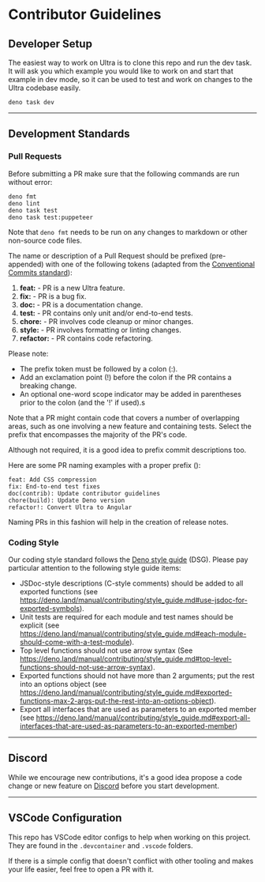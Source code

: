 # Contributor Guidelines

## Developer Setup

The easiest way to work on Ultra is to clone this repo and run the dev task. It
will ask you which example you would like to work on and start that example in
dev mode, so it can be used to test and work on changes to the Ultra codebase
easily.

```
deno task dev
```

---

## Development Standards

### Pull Requests

Before submitting a PR make sure that the following commands are run without
error:

```
deno fmt
deno lint
deno task test
deno task test:puppeteer
```

Note that `deno fmt` needs to be run on any changes to markdown or other
non-source code files.

The name or description of a Pull Request should be prefixed (pre-appended) with
one of the following tokens (adapted from the
[Conventional Commits standard](https://www.conventionalcommits.org/en/v1.0.0/)):

1. **feat:** - PR is a new Ultra feature.
2. **fix:** - PR is a bug fix.
3. **doc:** - PR is a documentation change.
4. **test:** - PR contains only unit and/or end-to-end tests.
5. **chore:** - PR involves code cleanup or minor changes.
6. **style:** - PR involves formatting or linting changes.
7. **refactor:** - PR contains code refactoring.

Please note:

- The prefix token must be followed by a colon (:).
- Add an exclamation point (!) before the colon if the PR contains a breaking
  change.
- An optional one-word scope indicator may be added in parentheses prior to the
  colon (and the '!' if used).s

Note that a PR might contain code that covers a number of overlapping areas,
such as one involving a new feature and containing tests. Select the prefix that
encompasses the majority of the PR's code.

Although not required, it is a good idea to prefix commit descriptions too.

Here are some PR naming examples with a proper prefix ():

```
feat: Add CSS compression
fix: End-to-end test fixes
doc(contrib): Update contributor guidelines
chore(build): Update Deno version
refactor!: Convert Ultra to Angular
```

Naming PRs in this fashion will help in the creation of release notes.

### Coding Style

Our coding style standard follows the
[Deno style guide](https://deno.land/manual/contributing/style_guide.md) (DSG).
Please pay particular attention to the following style guide items:

- JSDoc-style descriptions (C-style comments) should be added to all exported
  functions (see
  https://deno.land/manual/contributing/style_guide.md#use-jsdoc-for-exported-symbols).
- Unit tests are required for each module and test names should be explicit (see
  https://deno.land/manual/contributing/style_guide.md#each-module-should-come-with-a-test-module).
- Top level functions should not use arrow syntax (See
  https://deno.land/manual/contributing/style_guide.md#top-level-functions-should-not-use-arrow-syntax).
- Exported functions should not have more than 2 arguments; put the rest into an
  options object (see
  https://deno.land/manual/contributing/style_guide.md#exported-functions-max-2-args-put-the-rest-into-an-options-object).
- Export all interfaces that are used as parameters to an exported member (see
  https://deno.land/manual/contributing/style_guide.md#export-all-interfaces-that-are-used-as-parameters-to-an-exported-member)

---

## Discord

While we encourage new contributions, it's a good idea propose a code change or
new feature on [Discord](https://discord.gg/XDC5WxGHb2) before you start
development.

---

## VSCode Configuration

This repo has VSCode editor configs to help when working on this project. They
are found in the `.devcontainer` and `.vscode` folders.

If there is a simple config that doesn't conflict with other tooling and makes
your life easier, feel free to open a PR with it.
